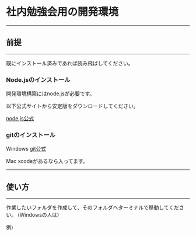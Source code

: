 # 社内勉強会用の開発環境

***
## 前提
***

既にインストール済みであれば読み飛ばしてください。

### Node.jsのインストール

開発環境構築にはnode.jsが必要です。

以下公式サイトから安定版をダウンロードしてください。

[node.js公式](https://nodejs.org/en/ "node.js")

### gitのインストール

Windows
[git公式](https://git-for-windows.github.io/ "git")

Mac
xcodeがあるなら入ってます。

***
## 使い方
***

作業したいフォルダを作成して、そのフォルダへターミナルで移動してください。
(Windowsの人は)

例)

```


```